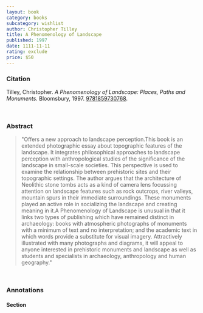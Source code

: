 ```yaml
---
layout: book
category: books
subcategory: wishlist
author: Christopher Tilley
title: A Phenomenology of Landscape
published: 1997
date: 1111-11-11
rating: exclude
price: $50
---
```


### Citation

Tilley, Christopher. *A Phenomenology of Landscape: Places, Paths and Monuments.* Bloomsbury, 1997. [9781859730768](https://www.bloomsbury.com/ca/phenomenology-of-landscape-9781859730768/).

<br>

### Abstract

> "Offers a new approach to landscape perception.This book is an extended photographic essay about topographic features of the landscape. It integrates philosophical approaches to landscape perception with anthropological studies of the significance of the landscape in small-scale societies. This perspective is used to examine the relationship between prehistoric sites and their topographic settings. The author argues that the architecture of Neolithic stone tombs acts as a kind of camera lens focussing attention on landscape features such as rock outcrops, river valleys, mountain spurs in their immediate surroundings. These monuments played an active role in socializing the landscape and creating meaning in it.A Phenomenology of Landscape is unusual in that it links two types of publishing which have remained distinct in archaeology: books with atmospheric photographs of monuments with a minimum of text and no interpretation; and the academic text in which words provide a substitute for visual imagery. Attractively illustrated with many photographs and diagrams, it will appeal to anyone interested in prehistoric monuments and landscape as well as students and specialists in archaeology, anthropology and human geography."

<br>

### Annotations

#### Section

<br>

